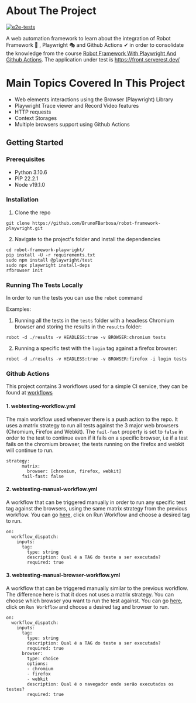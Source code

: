 # About The Project

[![e2e-tests](https://github.com/BrunoFBarbosa/robot-framework-playwright/actions/workflows/webtesting-workflow.yml/badge.svg)](https://github.com/BrunoFBarbosa/robot-framework-playwright/actions/workflows/webtesting-workflow.yml)

A web automation framework to learn about the integration of Robot Framework 🤖 , Playwright 🎭 and Github Actions ✔ in order to consolidate the knowledge from the course [Robot Framework With Playwright And Github Actions](https://www.udemy.com/course/robot-framework-com-playwright-e-github-actions/). The application under test is https://front.serverest.dev/

# Main Topics Covered In This Project

- Web elements interactions using the Browser (Playwright) Library
- Playwright Trace viewer and Record Video features
- HTTP requests
- Context Storages
- Multiple browsers support using Github Actions

## Getting Started

### Prerequisites
- Python 3.10.6
- PIP 22.2.1
- Node v19.1.0

### Installation
1. Clone the repo
```
git clone https://github.com/BrunoFBarbosa/robot-framework-playwright.git
```
2. Navigate to the project's folder and install the dependencies
```
cd robot-framework-playwright/
pip install -U -r requirements.txt
sudo npm install @playwright/test
sudo npx playwright install-deps
rfbrowser init
```

### Running The Tests Locally
In order to run the tests you can use the `robot` command

Examples:

1. Running all the tests in the `tests` folder with a headless Chromium browser and storing the results in the `results` folder:
```
robot -d ./results -v HEADLESS:true -v BROWSER:chromium tests
```

2. Running a specific test with the `login` tag against a firefox browser:
```
robot -d ./results -v HEADLESS:true -v BROWSER:firefox -i login tests
```

### Github Actions

This project contains 3 workflows used for a simple CI service, they can be found at [workflows](https://github.com/BrunoFBarbosa/robot-framework-playwright/tree/main/.github/workflows)

#### 1. **webtesting-workflow.yml**

The main workflow used whenever there is a push action to the repo.
It uses a matrix strategy to run all tests against the 3 major web browsers (Chromium, Firefox and Webkit). The `fail-fast` property is set to `false` in order to the test to continue even if it fails on a specific browser, i.e 
if a test fails on the chromium browser, the tests running on the firefox and webkit will continue to run.
```
strategy:
      matrix:
        browser: [chromium, firefox, webkit]
      fail-fast: false
```

#### 2. **webtesting-manual-workflow.yml**

A workflow that can be triggered manually in order to run any specific test tag against the browsers, using the same matrix strategy from the previous workflow. You can go [here](https://github.com/BrunoFBarbosa/robot-framework-playwright/actions/workflows/webtesting-manual-workflow.yml), click on Run Workflow and choose a desired tag to run.
```
on:
  workflow_dispatch:
    inputs:
      tag:
        type: string
        description: Qual é a TAG do teste a ser executada?
        required: true
```

#### 3. **webtesting-manual-browser-workflow.yml**

A workflow that can be triggered manually similar to the previous workflow. The difference here is that it does not uses a matrix strategy. You can choose which browser you want to run the test against. You can go [here](https://github.com/BrunoFBarbosa/robot-framework-playwright/actions/workflows/webtesting-manual-browser-workflow.yml), click on `Run Workflow` and choose a desired tag and browser to run.
```
on:
  workflow_dispatch:
    inputs:
      tag:
        type: string
        description: Qual é a TAG do teste a ser executada?
        required: true
      browser:
        type: choice
        options:
        - chromium
        - firefox
        - webkit
        description: Qual é o navegador onde serão executados os testes?
        required: true
```

